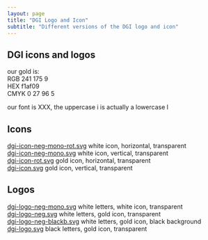 ```yaml
---
layout: page
title: "DGI Logo and Icon"
subtitle: "Different versions of the DGI logo and icon"
---
```


## DGI icons and logos

our gold is:  
RGB 241 175 9  
HEX f1af09  
CMYK 0 27 96 5

our font is XXX, the uppercase i is actually a lowercase l

## Icons

[dgi-icon-neg-mono-rot.svg](dgi-icon-neg-mono-rot.svg) white icon, horizontal, transparent  
[dgi-icon-neg-mono.svg](dgi-icon-neg-mono.svg) white icon, vertical, transparent  
[dgi-icon-rot.svg](dgi-icon-rot.svg) gold icon, horizontal, transparent  
[dgi-icon.svg](dgi-icon.svg) gold icon, vertical, transparent

## Logos

[dgi-logo-neg-mono.svg](dgi-logo-neg-mono.svg) white letters, white icon, transparent  
[dgi-logo-neg.svg](dgi-logo-neg.svg) white letters, gold icon, transparent  
[dgi-logo-neg-blackb.svg](./dgi-logo-neg-blackb.svg) white letters, gold icon, black background  
[dgi-logo.svg](./dgi-logo.svg) black letters, gold icon, transparent
